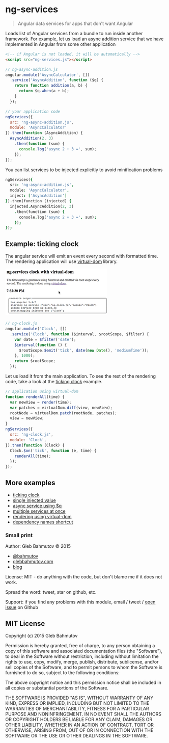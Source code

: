 # ng-services

> Angular data services for apps that don't want Angular

Loads list of Angular services from a bundle to run inside another framework.
For example, let us load an async addition service that we have implemented in
Angular from some other application

```html
<!-- if Angular is not loaded, it will be automatically -->
<script src="ng-services.js"></script>
```

```js
// ng-async-addition.js
angular.module('AsyncCalculator', [])
  .service('AsyncAddition', function ($q) {
    return function addition(a, b) {
      return $q.when(a + b);
    }
  });
```

```js
// your application code
ngServices({
  src: 'ng-async-addition.js',
  module: 'AsyncCalculator'
}).then(function (AsyncAddition) {
  AsyncAddition(2, 3)
    .then(function (sum) {
      console.log('async 2 + 3 =', sum);
    });
});
```

You can list services to be injected explicitly to avoid minification problems

```j
ngServices({
  src: 'ng-async-addition.js',
  module: 'AsyncCalculator',
  inject: ['AsyncAddition']
}).then(function (injected) {
  injected.AsyncAddition(2, 3)
    .then(function (sum) {
      console.log('async 2 + 3 =', sum);
    });
});
```

## Example: ticking clock

The angular service will emit an event every second with formatted time.
The rendering application will use [virtual-dom](https://github.com/Matt-Esch/virtual-dom)
library.

![clock](examples/clock-virtual-dom/tick.gif)

```js
// ng-clock.js
angular.module('Clock', [])
  .service('Clock', function ($interval, $rootScope, $filter) {
    var date = $filter('date');
    $interval(function () {
      $rootScope.$emit('tick', date(new Date(), 'mediumTime'));
    }, 1000);
    return $rootScope;
  });
```
Let us load it from the main application. To see the rest of the rendering code,
take a look at the [ticking clock](examples/clock-virtual-dom/index.html) example.

```js
// application using virtual-dom
function renderAll(time) {
  var newView = render(time);
  var patches = virtualDom.diff(view, newView);
  rootNode = virtualDom.patch(rootNode, patches);
  view = newView;
}
ngServices({
  src: 'ng-clock.js',
  module: 'Clock',
}).then(function (Clock) {
  Clock.$on('tick', function (e, time) {
    renderAll(time);
  });
});
```

## More examples

* [ticking clock](examples/clock-virtual-dom/index.html)
* [single injected value](examples/single-value/index.html)
* [async service using $q](examples/async-value/index.html)
* [multiple services at once](examples/multiple-services/index.html)
* [rendering using virtual-dom](examples/use-from-virtual-dom/index.html)
* [dependency names shortcut](examples/inject-shortcut/index.html)

### Small print

Author: Gleb Bahmutov &copy; 2015

* [@bahmutov](https://twitter.com/bahmutov)
* [glebbahmutov.com](http://glebbahmutov.com)
* [blog](http://glebbahmutov.com/blog/)

License: MIT - do anything with the code, but don't blame me if it does not work.

Spread the word: tweet, star on github, etc.

Support: if you find any problems with this module, email / tweet /
[open issue](https://github.com/bahmutov/ng-services/issues) on Github

## MIT License

Copyright (c) 2015 Gleb Bahmutov

Permission is hereby granted, free of charge, to any person
obtaining a copy of this software and associated documentation
files (the "Software"), to deal in the Software without
restriction, including without limitation the rights to use,
copy, modify, merge, publish, distribute, sublicense, and/or sell
copies of the Software, and to permit persons to whom the
Software is furnished to do so, subject to the following
conditions:

The above copyright notice and this permission notice shall be
included in all copies or substantial portions of the Software.

THE SOFTWARE IS PROVIDED "AS IS", WITHOUT WARRANTY OF ANY KIND,
EXPRESS OR IMPLIED, INCLUDING BUT NOT LIMITED TO THE WARRANTIES
OF MERCHANTABILITY, FITNESS FOR A PARTICULAR PURPOSE AND
NONINFRINGEMENT. IN NO EVENT SHALL THE AUTHORS OR COPYRIGHT
HOLDERS BE LIABLE FOR ANY CLAIM, DAMAGES OR OTHER LIABILITY,
WHETHER IN AN ACTION OF CONTRACT, TORT OR OTHERWISE, ARISING
FROM, OUT OF OR IN CONNECTION WITH THE SOFTWARE OR THE USE OR
OTHER DEALINGS IN THE SOFTWARE.
